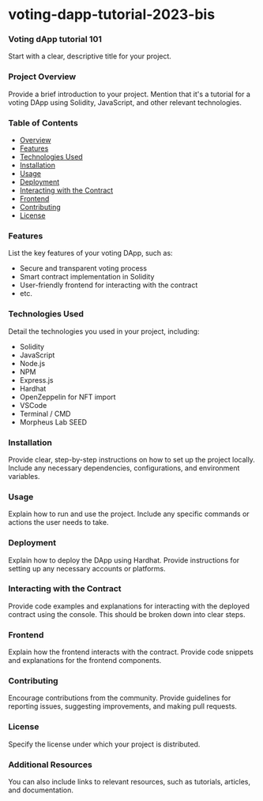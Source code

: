 # voting-dapp-tutorial-2023-bis

### Voting dApp tutorial 101

Start with a clear, descriptive title for your project.

### Project Overview

Provide a brief introduction to your project. Mention that it's a tutorial for a voting DApp using Solidity, JavaScript, and other relevant technologies.

### Table of Contents

- [Overview](#project-overview)
- [Features](#features)
- [Technologies Used](#technologies-used)
- [Installation](#installation)
- [Usage](#usage)
- [Deployment](#deployment)
- [Interacting with the Contract](#interacting-with-the-contract)
- [Frontend](#frontend)
- [Contributing](#contributing)
- [License](#license)

### Features

List the key features of your voting DApp, such as:

- Secure and transparent voting process
- Smart contract implementation in Solidity
- User-friendly frontend for interacting with the contract
- etc.

### Technologies Used

Detail the technologies you used in your project, including:

- Solidity
- JavaScript
- Node.js
- NPM
- Express.js
- Hardhat
- OpenZeppelin for NFT import
- VSCode
- Terminal / CMD
- Morpheus Lab SEED

### Installation

Provide clear, step-by-step instructions on how to set up the project locally. Include any necessary dependencies, configurations, and environment variables.

### Usage

Explain how to run and use the project. Include any specific commands or actions the user needs to take.

### Deployment

Explain how to deploy the DApp using Hardhat. Provide instructions for setting up any necessary accounts or platforms.

### Interacting with the Contract

Provide code examples and explanations for interacting with the deployed contract using the console. This should be broken down into clear steps.

### Frontend

Explain how the frontend interacts with the contract. Provide code snippets and explanations for the frontend components.

### Contributing

Encourage contributions from the community. Provide guidelines for reporting issues, suggesting improvements, and making pull requests.

### License

Specify the license under which your project is distributed.

### Additional Resources

You can also include links to relevant resources, such as tutorials, articles, and documentation.
